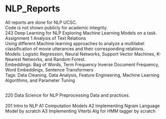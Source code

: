 # NLP_Reports
All reports are done for NLP UCSC.<br> 
Code is not shown publicly for academic integrity.
<br> 
243 Deep Learning for NLP
Exploring Machine Learning Models on a task.
<br> 
Assignment 1 Analysis of Text Relations<br> 
Using different Machine learning approaches to analyze a multilabel classification of movie utterances and their corresponding relations.<br> 
Models: Logistic Regression, Neural Networks, Support Vector Machines, K-Nearest Networks, and Random Forest.<br> 
Embeddings: Bag of Words, Term Frequency Inverse Document Frequency, Word Embeddings, Sentence Transformers<br> 
Tags: Data Cleaning, Data Analysis, Feature Engineering, Machine Learning Algorithms, and Parameter Tuning<br> 

<br> 
220 Data Science for NLP
Preprocessing Data and practices.<be> 
<br> 

<br> 
201 Intro to NLP
A1 Computation Models
A2 Implementing Ngram Language Model by scratch
A3 Implementing Viterbi Alg for HMM tagger by scratch<be> 
<br> 
